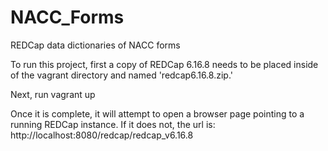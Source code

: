 # NACC_Forms
REDCap data dictionaries of NACC forms

To run this project, first a copy of REDCap 6.16.8
needs to be placed inside of the vagrant directory
and named 'redcap6.16.8.zip.'

Next, run vagrant up

Once it is complete, it will attempt to open a browser
page pointing to a running REDCap instance.
If it does not, the url is:
http://localhost:8080/redcap/redcap_v6.16.8

